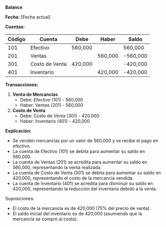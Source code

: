 **Balance**

**Fecha:** [Fecha actual]

**Cuentas:**

| **Código** | **Cuenta** | **Debe** | **Haber** | **Saldo** |
| --- | --- | --- | --- | --- |
| 101 | Efectivo | 560,000 |  | 560,000 |
| 201 | Ventas |  | 560,000 | -560,000 |
| 301 | Costo de Venta | 420,000 |  | -420,000 |
| 401 | Inventario |  | 420,000 | -420,000 |

**Transacciones:**

1. **Venta de Mercancías**
	* Debe: Efectivo (101) - 560,000
	* Haber: Ventas (201) - 560,000
2. **Costo de Venta**
	* Debe: Costo de Venta (301) - 420,000
	* Haber: Inventario (401) - 420,000

**Explicación:**

* Se venden mercancías por un valor de 560,000 y se recibe el pago en efectivo.
* La cuenta de Efectivo (101) se debita para aumentar su saldo en 560,000.
* La cuenta de Ventas (201) se acredita para aumentar su saldo en 560,000, representando la venta realizada.
* La cuenta de Costo de Venta (301) se debita para aumentar su saldo en 420,000, representando el costo de la mercancía vendida.
* La cuenta de Inventario (401) se acredita para disminuir su saldo en 420,000, representando la reducción del inventario debido a la venta.

Suposiciones:

* El costo de la mercancía es de 420,000 (75% del precio de venta).
* El saldo inicial del inventario es de 420,000 (asumiendo que la mercancía se compró al costo).
